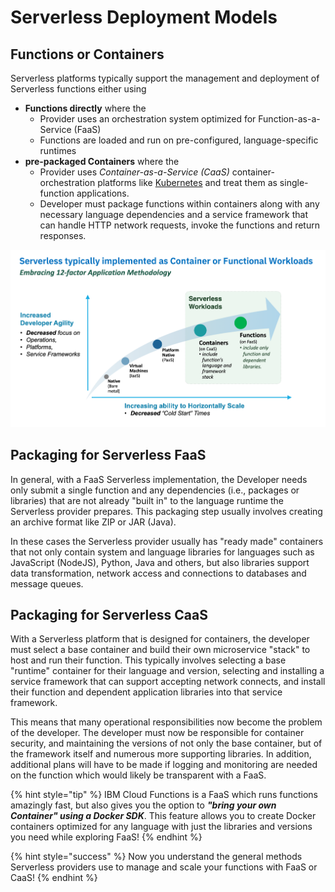 <!--
#
# Licensed to the Apache Software Foundation (ASF) under one or more
# contributor license agreements.  See the NOTICE file distributed with
# this work for additional information regarding copyright ownership.
# The ASF licenses this file to You under the Apache License, Version 2.0
# (the "License"); you may not use this file except in compliance with
# the License.  You may obtain a copy of the License at
#
#     http://www.apache.org/licenses/LICENSE-2.0
#
# Unless required by applicable law or agreed to in writing, software
# distributed under the License is distributed on an "AS IS" BASIS,
# WITHOUT WARRANTIES OR CONDITIONS OF ANY KIND, either express or implied.
# See the License for the specific language governing permissions and
# limitations under the License.
#
-->

# Serverless Deployment Models

## Functions or Containers

Serverless platforms typically support the management and deployment of Serverless functions either using

- **Functions directly** where the
  - Provider uses an orchestration system optimized for Function-as-a-Service (FaaS)
  - Functions are loaded and run on pre-configured, language-specific runtimes
- **pre-packaged Containers** where the
  - Provider uses _Container-as-a-Service (CaaS)_ container-orchestration platforms like [Kubernetes](https://kubernetes.io/) and treat them as single-function applications.
  - Developer must package functions within containers along with any necessary language dependencies and a service framework that can handle HTTP network requests, invoke the functions and return responses.

![Serverless Workloads can be Functions or Functions packaged in Containers](images/101-ex0-serverless-workloads.png)

## Packaging for Serverless FaaS

In general, with a FaaS Serverless implementation, the Developer needs only submit a single function and any dependencies (i.e., packages or libraries) that are not already "built in" to the language runtime the Serverless provider prepares.  This packaging step usually involves creating an archive format like ZIP or JAR (Java).

In these cases the Serverless provider usually has "ready made" containers that not only contain system and language libraries for languages such as JavaScript (NodeJS), Python, Java and others, but also libraries support data transformation, network access and connections to databases and message queues.

## Packaging for Serverless CaaS

With a Serverless platform that is designed for containers, the developer must select a base container and build their own microservice "stack" to host and run their function. This typically involves selecting a base "runtime" container for their language and version, selecting and installing a service framework that can support accepting network connects, and install their function and dependent application libraries into that service framework.

This means that many operational responsibilities now become the problem of the developer. The developer must now be responsible for container security, and maintaining the versions of not only the base container, but of the framework itself and numerous more supporting libraries.  In addition, additional plans will have to be made if logging and monitoring are needed on the function which would likely be transparent with a FaaS.

{% hint style="tip" %}
IBM Cloud Functions is a FaaS which runs functions amazingly fast, but also gives you the option to _**"bring your own Container" using a Docker SDK**_.  This feature allows you to create Docker containers optimized for any language with just the libraries and versions you need while exploring FaaS!
{% endhint %}

{% hint style="success" %}
Now you understand the general methods Serverless providers use to manage and scale your functions with FaaS or CaaS!
{% endhint %}
